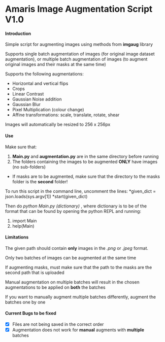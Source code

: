 Amaris Image Augmentation Script V1.0
================================
#### Introduction ####
Simple script for augmenting images using methods from __imgaug__ library

Supports single batch augmentation of images (for original image dataset augmentation), or multiple batch augmentation of images (to augment original images and their masks at the same time)

Supports the following augmentations:
* Horizontal and vertical flips
* Crops
* Linear Contrast
* Gaussian Noise addition
* Gaussian Blur
* Pixel Multiplication (colour change)
* Affine transformations: scale, translate, rotate, shear

Images will automatically be resized to 256 x 256px 

#### Use ####
Make sure that:
1. __Main.py__ and __augmentation.py__ are in the same directory before running
2. The folders containing the images to be augmented __ONLY__ have images (no sub-folders)
* If masks are to be augmented, make sure that the directory to the masks folder is the __second__ folder!

To run this script in the command line, uncomment the lines:
*given_dict = json.loads(sys.argv[1])
*start(given_dict)

Then do _python Main.py (dictionary)_ , where dictionary is to be of the format that can be found by
opening the python REPL and running:
1. import Main
2. help(Main)



#### Limitations ####
The given path should contain __only__ images in the _.png_ or _.jpeg_ format.

Only two batches of images can be augmented at the same time

If augmenting masks, must make sure that the path to the masks are the second path that is uploaded

Manual augmentation on multiple batches will result in the chosen augmentations to be applied on __both__ the batches

If you want to manually augment multiple batches differently, augment the batches one by one

#### Current Bugs to be fixed ####
- [x] Files are not being saved in the correct order
- [x] Augmentation does not work for __manual__ augments with __multiple__ batches